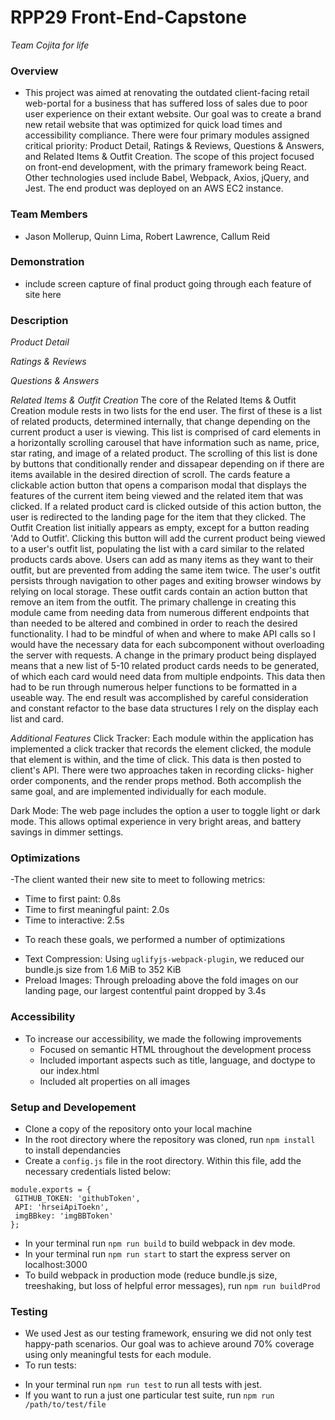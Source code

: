 # RPP29 Front-End-Capstone
*Team Cojita for life*

### Overview
- This project was aimed at renovating the outdated client-facing retail web-portal for a business that has suffered loss of sales due to poor user experience on their extant website. Our goal was to create a brand new retail website that was optimized for quick load times and accessibility compliance. There were four primary modules assigned critical priority: Product Detail, Ratings & Reviews, Questions & Answers, and Related Items & Outfit Creation. The scope of this project focused on front-end development, with the primary framework being React. Other technologies used include Babel, Webpack, Axios, jQuery, and Jest. The end product was deployed on an AWS EC2 instance.

### Team Members
- Jason Mollerup, Quinn Lima, Robert Lawrence, Callum Reid

### Demonstration
- include screen capture of final product going through each feature of site here

### Description
*Product Detail*

*Ratings & Reviews*

*Questions & Answers*

*Related Items & Outfit Creation*
     The core of the Related Items & Outfit Creation module rests in two lists for the end user. The first of these is a list of related products, determined internally, that change depending on the current product a user is viewing. This list is comprised of card elements in a horizontally scrolling carousel that have information such as name, price, star rating, and image of a related product. The scrolling of this list is done by buttons that conditionally render and dissapear depending on if there are items available in the desired direction of scroll. The cards feature a clickable action button that opens a comparison modal that displays the features of the current item being viewed and the related item that was clicked. If a related product card is clicked outside of this action button, the user is redirected to the landing page for the item that they clicked.
     The Outfit Creation list initially appears as empty, except for a button reading 'Add to Outfit'. Clicking this button will add the current product being viewed to a user's outfit list, populating the list with a card similar to the related products cards above. Users can add as many items as they want to their outfit, but are prevented from adding the same item twice. The user's outfit persists through navigation to other pages and exiting browser windows by relying on local storage. These outfit cards contain an action button that remove an item from the outfit. 
     The primary challenge in creating this module came from needing data from numerous different endpoints that than needed to be altered and combined in order to reach the desired functionality. I had to be mindful of when and where to make API calls so I would have the necessary data for each subcomponent without overloading the server with requests. A change in the primary product being displayed means that a new list of 5-10 related product cards needs to be generated, of which each card would need data from multiple endpoints. This data then had to be run through numerous helper functions to be formatted in a useable way. The end result was accomplished by careful consideration and constant refactor to the base data structures I rely on the display each list and card.
     
*Additional Features*
Click Tracker: Each module within the application has implemented a click tracker that records the element clicked, the module that element is within, and the time of click. This data is then posted to client's API. There were two approaches taken in recording clicks- higher order components, and the render props method. Both accomplish the same goal, and are implemented individually for each module.

Dark Mode: The web page includes the option a user to toggle light or dark mode. This allows optimal experience in very bright areas, and battery savings in dimmer settings.


### Optimizations
-The client wanted their new site to meet to following metrics: 
 * Time to first paint: 0.8s
 * Time to first meaningful paint: 2.0s
 * Time to interactive: 2.5s

- To reach these goals, we performed a number of optimizations
 * Text Compression: Using `uglifyjs-webpack-plugin`, we reduced our bundle.js size from 1.6 MiB to 352 KiB
 * Preload Images: Through preloading above the fold images on our landing page, our largest contentful paint dropped by 3.4s

### Accessibility
- To increase our accessibility, we made the following improvements
  * Focused on semantic HTML throughout the development process
  * Included important aspects such as title, language, and doctype to our index.html
  * Included alt properties on all images

### Setup and Developement
- Clone a copy of the repository onto your local machine
- In the root directory where the repository was cloned, run `npm install` to install dependancies
- Create a `config.js` file in the root directory. Within this file, add the necessary credentials listed below:
 ```
 module.exports = {
  GITHUB_TOKEN: 'githubToken',
  API: 'hrseiApiToekn',
  imgBBkey: 'imgBBToken'
};
 ```
- In your terminal run `npm run build` to build webpack in dev mode.
- In your terminal run `npm run start` to start the express server on localhost:3000
- To build webpack in production mode (reduce bundle.js size, treeshaking, but loss of helpful error messages), run `npm run buildProd`


### Testing
- We used Jest as our testing framework, ensuring we did not only test happy-path scenarios. Our goal was to achieve around 70% coverage using only meaningful tests for each module. 
- To run tests:
 * In your terminal run `npm run test` to run all tests with jest.
 * If you want to run a just one particular test suite, run `npm run /path/to/test/file`
